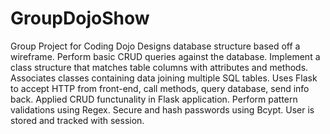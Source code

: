 # GroupDojoShow
Group Project for Coding Dojo
Designs database structure based off a wireframe. Perform basic CRUD queries against the database. Implement a class structure that matches table columns
with attributes and methods. Associates classes containing data joining multiple SQL tables. Uses Flask to accept HTTP from front-end, call methods, query
database, send info back. Applied CRUD functunality in Flask application. Perform pattern validations using Regex. Secure and hash passwords using Bcypt. 
User is stored and tracked with session. 

